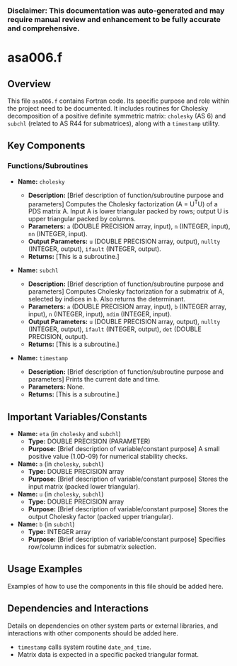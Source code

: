 ### Disclaimer: This documentation was auto-generated and may require manual review and enhancement to be fully accurate and comprehensive.

# asa006.f

## Overview

This file `asa006.f` contains Fortran code. Its specific purpose and role within the project need to be documented. It includes routines for Cholesky decomposition of a positive definite symmetric matrix: `cholesky` (AS 6) and `subchl` (related to AS R44 for submatrices), along with a `timestamp` utility.

## Key Components

### Functions/Subroutines

- **Name:** `cholesky`
  - **Description:** [Brief description of function/subroutine purpose and parameters] Computes the Cholesky factorization (A = U<sup>T</sup>U) of a PDS matrix A. Input A is lower triangular packed by rows; output U is upper triangular packed by columns.
  - **Parameters:** `a` (DOUBLE PRECISION array, input), `n` (INTEGER, input), `nn` (INTEGER, input).
  - **Output Parameters:** `u` (DOUBLE PRECISION array, output), `nullty` (INTEGER, output), `ifault` (INTEGER, output).
  - **Returns:** [This is a subroutine.]

- **Name:** `subchl`
  - **Description:** [Brief description of function/subroutine purpose and parameters] Computes Cholesky factorization for a submatrix of A, selected by indices in `b`. Also returns the determinant.
  - **Parameters:** `a` (DOUBLE PRECISION array, input), `b` (INTEGER array, input), `n` (INTEGER, input), `ndim` (INTEGER, input).
  - **Output Parameters:** `u` (DOUBLE PRECISION array, output), `nullty` (INTEGER, output), `ifault` (INTEGER, output), `det` (DOUBLE PRECISION, output).
  - **Returns:** [This is a subroutine.]

- **Name:** `timestamp`
  - **Description:** [Brief description of function/subroutine purpose and parameters] Prints the current date and time.
  - **Parameters:** None.
  - **Returns:** [This is a subroutine.]

## Important Variables/Constants

- **Name:** `eta` (in `cholesky` and `subchl`)
  - **Type:** DOUBLE PRECISION (PARAMETER)
  - **Purpose:** [Brief description of variable/constant purpose] A small positive value (1.0D-09) for numerical stability checks.
- **Name:** `a` (in `cholesky`, `subchl`)
  - **Type:** DOUBLE PRECISION array
  - **Purpose:** [Brief description of variable/constant purpose] Stores the input matrix (packed lower triangular).
- **Name:** `u` (in `cholesky`, `subchl`)
  - **Type:** DOUBLE PRECISION array
  - **Purpose:** [Brief description of variable/constant purpose] Stores the output Cholesky factor (packed upper triangular).
- **Name:** `b` (in `subchl`)
  - **Type:** INTEGER array
  - **Purpose:** [Brief description of variable/constant purpose] Specifies row/column indices for submatrix selection.

## Usage Examples

Examples of how to use the components in this file should be added here.

## Dependencies and Interactions

Details on dependencies on other system parts or external libraries, and interactions with other components should be added here.
- `timestamp` calls system routine `date_and_time`.
- Matrix data is expected in a specific packed triangular format.
